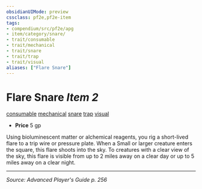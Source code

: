 ```yaml
---
obsidianUIMode: preview
cssclass: pf2e,pf2e-item
tags:
- compendium/src/pf2e/apg
- item/category/snare/
- trait/consumable
- trait/mechanical
- trait/snare
- trait/trap
- trait/visual
aliases: ["Flare Snare"]
---
```

# Flare Snare *Item 2*  
[consumable](consumable.md "Consumable Item Trait")  [mechanical](mechanical.md "Mechanical Hazard Trait")  [snare](snare.md "Snare Item Trait")  [trap](trap.md "Trap Hazard Trait")  [visual](visual.md "Visual Effect Trait")  

- **Price** 5 gp

Using bioluminescent matter or alchemical reagents, you rig a short-lived flare to a trip wire or pressure plate. When a Small or larger creature enters the square, this flare shoots into the sky. To creatures with a clear view of the sky, this flare is visible from up to 2 miles away on a clear day or up to 5 miles away on a clear night.


---
*Source: Advanced Player's Guide p. 256*